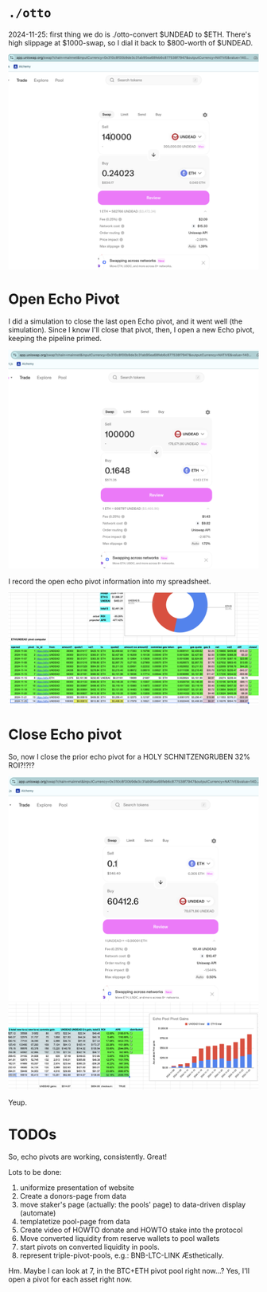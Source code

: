 # `./otto`

2024-11-25: first thing we do is ./otto-convert $UNDEAD to $ETH. There's high slippage at $1000-swap, so I dial it back to $800-worth of $UNDEAD.

![`./otto`-convert](imgs/01-otto.png)

# Open Echo Pivot

I did a simulation to close the last open Echo pivot, and it went well (the simulation). Since I know I'll close that pivot, then, I open a new Echo pivot, keeping the pipeline primed. 

![Swap to open Echo pivot](imgs/02a-open-echo-pivot.png)

I record the open echo pivot information into my spreadsheet.

![Record open pivot](imgs/02b-record.png)

# Close Echo pivot

So, now I close the prior echo pivot for a HOLY SCHNITZENGRUBEN 32% ROI?!?!? 

![Swap to close echo pivot](imgs/03a-close-echo-pivot.png)
![Record close pivot on spreadsheet](imgs/03b-record.png)

Yeup. 

# TODOs

So, echo pivots are working, consistently. Great!

Lots to be done:

1. uniformize presentation of website
2. Create a donors-page from data
3. move staker's page (actually: the pools' page) to data-driven display (automate)
4. templatetize pool-page from data
5. Create video of HOWTO donate and HOWTO stake into the protocol
6. Move converted liquidity from reserve wallets to pool wallets
7. start pivots on converted liquidity in pools.
8. represent triple-pivot-pools, e.g.: BNB-LTC-LINK Æsthetically.

Hm. Maybe I can look at 7, in the BTC+ETH pivot pool right now...? Yes, I'll open a pivot for each asset right now.
